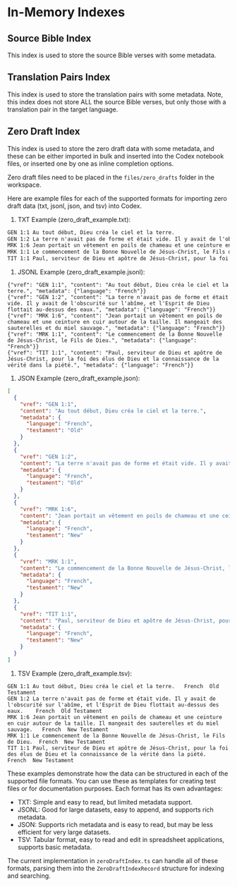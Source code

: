 # In-Memory Indexes

## Source Bible Index

This index is used to store the source Bible verses with some metadata.

## Translation Pairs Index

This index is used to store the translation pairs with some metadata. Note, this index does not store ALL the source Bible verses, but only those with a translation pair in the target language.

## Zero Draft Index

This index is used to store the zero draft data with some metadata, and these can be either imported in bulk and inserted into the Codex notebook files, or inserted one by one as inline completion options.

Zero draft files need to be placed in the `files/zero_drafts` folder in the workspace.

Here are example files for each of the supported formats for importing zero draft data (txt, jsonl, json, and tsv) into Codex.

1. TXT Example (zero_draft_example.txt):
```txt
GEN 1:1	Au tout début, Dieu créa le ciel et la terre.
GEN 1:2	La terre n'avait pas de forme et était vide. Il y avait de l'obscurité sur l'abîme, et l'Esprit de Dieu flottait au-dessus des eaux.
MRK 1:6	Jean portait un vêtement en poils de chameau et une ceinture en cuir autour de la taille. Il mangeait des sauterelles et du miel sauvage.
MRK 1:1	Le commencement de la Bonne Nouvelle de Jésus-Christ, le Fils de Dieu.
TIT 1:1	Paul, serviteur de Dieu et apôtre de Jésus-Christ, pour la foi des élus de Dieu et la connaissance de la vérité dans la piété.
```

1. JSONL Example (zero_draft_example.jsonl):
```jsonl
{"vref": "GEN 1:1", "content": "Au tout début, Dieu créa le ciel et la terre.", "metadata": {"language": "French"}}
{"vref": "GEN 1:2", "content": "La terre n'avait pas de forme et était vide. Il y avait de l'obscurité sur l'abîme, et l'Esprit de Dieu flottait au-dessus des eaux.", "metadata": {"language": "French"}}
{"vref": "MRK 1:6", "content": "Jean portait un vêtement en poils de chameau et une ceinture en cuir autour de la taille. Il mangeait des sauterelles et du miel sauvage.", "metadata": {"language": "French"}}
{"vref": "MRK 1:1", "content": "Le commencement de la Bonne Nouvelle de Jésus-Christ, le Fils de Dieu.", "metadata": {"language": "French"}}
{"vref": "TIT 1:1", "content": "Paul, serviteur de Dieu et apôtre de Jésus-Christ, pour la foi des élus de Dieu et la connaissance de la vérité dans la piété.", "metadata": {"language": "French"}}
```

1. JSON Example (zero_draft_example.json):
```json
[
  {
    "vref": "GEN 1:1",
    "content": "Au tout début, Dieu créa le ciel et la terre.",
    "metadata": {
      "language": "French",
      "testament": "Old"
    }
  },
  {
    "vref": "GEN 1:2",
    "content": "La terre n'avait pas de forme et était vide. Il y avait de l'obscurité sur l'abîme, et l'Esprit de Dieu flottait au-dessus des eaux.",
    "metadata": {
      "language": "French",
      "testament": "Old"
    }
  },
  {
    "vref": "MRK 1:6",
    "content": "Jean portait un vêtement en poils de chameau et une ceinture en cuir autour de la taille. Il mangeait des sauterelles et du miel sauvage.",
    "metadata": {
      "language": "French",
      "testament": "New"
    }
  },
  {
    "vref": "MRK 1:1",
    "content": "Le commencement de la Bonne Nouvelle de Jésus-Christ, le Fils de Dieu.",
    "metadata": {
      "language": "French",
      "testament": "New"
    }
  },
  {
    "vref": "TIT 1:1",
    "content": "Paul, serviteur de Dieu et apôtre de Jésus-Christ, pour la foi des élus de Dieu et la connaissance de la vérité dans la piété.",
    "metadata": {
      "language": "French",
      "testament": "New"
    }
  }
]
```

1. TSV Example (zero_draft_example.tsv):
```tsv
GEN 1:1	Au tout début, Dieu créa le ciel et la terre.	French	Old Testament
GEN 1:2	La terre n'avait pas de forme et était vide. Il y avait de l'obscurité sur l'abîme, et l'Esprit de Dieu flottait au-dessus des eaux.	French	Old Testament
MRK 1:6	Jean portait un vêtement en poils de chameau et une ceinture en cuir autour de la taille. Il mangeait des sauterelles et du miel sauvage.	French	New Testament
MRK 1:1	Le commencement de la Bonne Nouvelle de Jésus-Christ, le Fils de Dieu.	French	New Testament
TIT 1:1	Paul, serviteur de Dieu et apôtre de Jésus-Christ, pour la foi des élus de Dieu et la connaissance de la vérité dans la piété.	French	New Testament
```

These examples demonstrate how the data can be structured in each of the supported file formats. You can use these as templates for creating test files or for documentation purposes. Each format has its own advantages:

- TXT: Simple and easy to read, but limited metadata support.
- JSONL: Good for large datasets, easy to append, and supports rich metadata.
- JSON: Supports rich metadata and is easy to read, but may be less efficient for very large datasets.
- TSV: Tabular format, easy to read and edit in spreadsheet applications, supports basic metadata.

The current implementation in `zeroDraftIndex.ts` can handle all of these formats, parsing them into the `ZeroDraftIndexRecord` structure for indexing and searching.